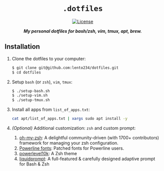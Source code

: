 <div align="center">

# `.dotfiles`

[![License](https://img.shields.io/badge/license-MIT-blue?style=flat-square&labelColor=000000)](#license)

***My personal dotfiles for bash/zsh, vim, tmux, apt, brew.***

</div>
  
## Installation

1. Clone the dotfiles to your computer:

    ```bash
    $ git clone git@github.com:lento234/dotfiles.git
    $ cd dotfiles
    ```

2. Setup `bash` (or `zsh`), `vim`, `tmux`:

    ```bash
    $ ./setup-bash.sh
    $ ./setup-vim.sh
    $ ./setup-tmux.sh
    ```
3. Install all apps from `list_of_apps.txt`:

    ```bash
    cat apt/list_of_apps.txt | xargs sudo apt install -y
    ```

4. *(Optional)* Additional customization: `zsh` and custom prompt:

    1. [oh-my-zsh](https://github.com/ohmyzsh/ohmyzsh): A delightful community-driven (with 1700+ contributors) framework for managing your zsh configuration. 
    2. [Powerline fonts](https://github.com/powerline/fonts):  Patched fonts for Powerline users. 
    3. [powerlevel10k](https://github.com/romkatv/powerlevel10k): A Zsh theme
    4. [liquidprompt](https://github.com/nojhan/liquidprompt):  A full-featured & carefully designed adaptive prompt for Bash & Zsh 
